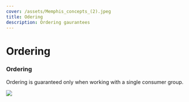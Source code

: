 ```yaml
---
cover: /assets/Memphis_concepts_(2).jpeg
title: Odering
description: Ordering gaurantees
---
```


# Ordering

### Ordering

Ordering is guaranteed only when working with a single consumer group.

![](/assets/ordering.jpeg)

###
